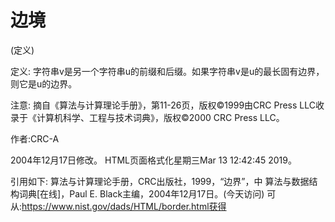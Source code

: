 # 边境


(定义)



定义:
字符串v是另一个字符串u的前缀和后缀。如果字符串v是u的最长固有边界，则它是u的边界。



注意:
摘自《算法与计算理论手册》，第11-26页，版权©1999由CRC Press LLC收录于《计算机科学、工程与技术词典》，版权©2000 CRC Press LLC。


作者:CRC-A







2004年12月17日修改。
HTML页面格式化星期三Mar 13 12:42:45 2019。



引用如下:
算法与计算理论手册，CRC出版社，1999，“边界”，中
算法与数据结构词典[在线]，Paul E. Black主编，2004年12月17日。(今天访问)
可从:https://www.nist.gov/dads/HTML/border.html获得
